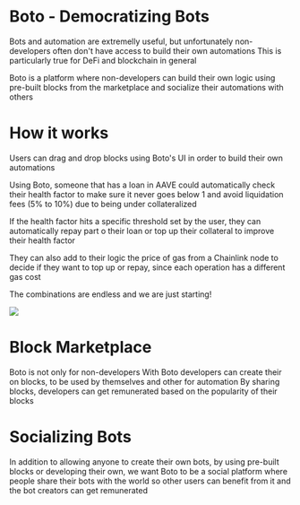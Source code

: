 # Boto - Democratizing Bots

Bots and automation are extremelly useful, but unfortunately non-developers often don't have access to build their own automations
This is particularly true for DeFi and blockchain in general

Boto is a platform where non-developers can build their own logic using pre-built blocks from the marketplace and socialize their automations with others

# How it works


Users can drag and drop blocks using Boto's UI in order to build their own automations

Using Boto, someone that has a loan in AAVE could automatically check their health factor to make sure it never goes below 1 and avoid liquidation fees (5% to 10%) due to being under collateralized

If the health factor hits a specific threshold set by the user, they can automatically repay part o their loan or top up their collateral to improve their health factor

They can also add to their logic the price of gas from a Chainlink node to decide if they want to top up or repay, since each operation has a different gas cost

The combinations are endless and we are just starting!

![](boto_2.gif)

# Block Marketplace

Boto is not only for non-developers
With Boto developers can create their on blocks, to be used by themselves and other for automation
By sharing blocks, developers can get remunerated based on the popularity of their blocks

# Socializing Bots

In addition to allowing anyone to create their own bots, by using pre-built blocks or developing their own, we want Boto to be a social platform where people share their bots with the world so other users can benefit from it and the bot creators can get remunerated
